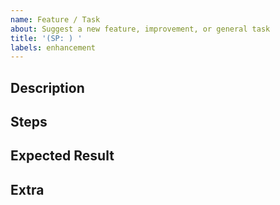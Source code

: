 ```yaml
---
name: Feature / Task
about: Suggest a new feature, improvement, or general task
title: '(SP: ) '
labels: enhancement
---
```


## Description

<!-- What should be done and why -->
<!-- Example: "Allow users to upload an avatar to personalize their profile." -->

## Steps

<!-- OPTIONAL -->
<!-- Suggested steps to complete the task -->
<!-- Example:
1. Add upload button to profile
2. Implement backend endpoint
3. Save file path in DB
4. Display avatar in UI
-->

## Expected Result

<!-- What should be achieved -->
<!-- Example: "User can upload and see their avatar in profile and comments." -->

## Extra

<!-- Links (design forbidden), screenshots, or other helpful info -->
